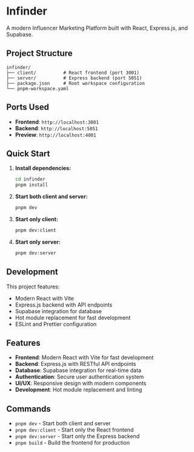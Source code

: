 # Infinder

A modern Influencer Marketing Platform built with React, Express.js, and Supabase.

## Project Structure

```
infinder/
├── client/          # React frontend (port 3001)
├── server/          # Express backend (port 5051)
├── package.json     # Root workspace configuration
└── pnpm-workspace.yaml
```

## Ports Used

- **Frontend**: `http://localhost:3001`
- **Backend**: `http://localhost:5051`
- **Preview**: `http://localhost:4001`

## Quick Start

1. **Install dependencies:**
   ```bash
   cd infinder
   pnpm install
   ```

2. **Start both client and server:**
   ```bash
   pnpm dev
   ```

3. **Start only client:**
   ```bash
   pnpm dev:client
   ```

4. **Start only server:**
   ```bash
   pnpm dev:server
   ```

## Development

This project features:
- Modern React with Vite
- Express.js backend with API endpoints
- Supabase integration for database
- Hot module replacement for fast development
- ESLint and Prettier configuration

## Features

- **Frontend**: Modern React with Vite for fast development
- **Backend**: Express.js with RESTful API endpoints
- **Database**: Supabase integration for real-time data
- **Authentication**: Secure user authentication system
- **UI/UX**: Responsive design with modern components
- **Development**: Hot module replacement and linting

## Commands

- `pnpm dev` - Start both client and server
- `pnpm dev:client` - Start only the React frontend
- `pnpm dev:server` - Start only the Express backend
- `pnpm build` - Build the frontend for production 